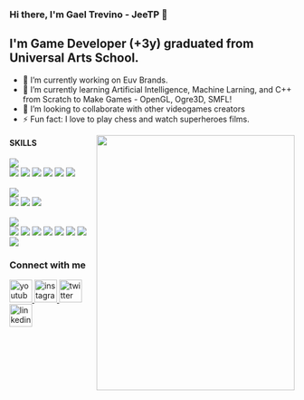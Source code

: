 ### Hi there, I'm Gael Trevino - JeeTP 👋</h2>
## I'm Game Developer (+3y) graduated from Universal Arts School.

- 🔭 I’m currently working on Euv Brands.
- 🌱 I’m currently learning Artificial Intelligence, Machine Larning, and C++ from Scratch to Make Games - OpenGL, Ogre3D, SMFL!
- 👯 I’m looking to collaborate with other videogames creators
- ⚡ Fun fact: I love to play chess and watch superheroes films.

<img align="right" src="https://i.ibb.co/4Kb5f2S/back3.jpg" width="350" height="450">

#### SKILLS

![](https://img.shields.io/badge/CODING-informational?style=flat&logo=<LOGO_NAME>&logoColor=white&color=000000)
<br>
![](https://img.shields.io/badge/C++-informational?style=flat&logo=<LOGO_NAME>&logoColor=white&color=E9E9E9)
![](https://img.shields.io/badge/C_Sharp-informational?style=flat&logo=<LOGO_NAME>&logoColor=white&color=E9E9E9)
![](https://img.shields.io/badge/Python-informational?style=flat&logo=<LOGO_NAME>&logoColor=white&color=E9E9E9)
![](https://img.shields.io/badge/HTML-informational?style=flat&logo=<LOGO_NAME>&logoColor=white&color=E9E9E9)
![](https://img.shields.io/badge/Javascript-informational?style=flat&logo=<LOGO_NAME>&logoColor=white&color=E9E9E9)
![](https://img.shields.io/badge/CSS-informational?style=flat&logo=<LOGO_NAME>&logoColor=white&color=E9E9E9)
<br>
<br>
![](https://img.shields.io/badge/GAME_ENGINES-informational?style=flat&logo=<LOGO_NAME>&logoColor=white&color=000000)
<br>
![](https://img.shields.io/badge/Unity-informational?style=flat&logo=<LOGO_NAME>&logoColor=white&color=E9E9E9)
![](https://img.shields.io/badge/Unreal_Engine-informational?style=flat&logo=<LOGO_NAME>&logoColor=white&color=E9E9E9)
![](https://img.shields.io/badge/Construct_3-informational?style=flat&logo=<LOGO_NAME>&logoColor=white&color=E9E9E9)
<br>
<br>
![](https://img.shields.io/badge/TOOLS-informational?style=flat&logo=<LOGO_NAME>&logoColor=white&color=000000)
<br>
![](https://img.shields.io/badge/Photoshop-informational?style=flat&logo=<LOGO_NAME>&logoColor=white&color=E9E9E9)
![](https://img.shields.io/badge/Illustrator-informational?style=flat&logo=<LOGO_NAME>&logoColor=white&color=E9E9E9)
![](https://img.shields.io/badge/Lightroom-informational?style=flat&logo=<LOGO_NAME>&logoColor=white&color=E9E9E9)
![](https://img.shields.io/badge/Camstasia_Studio-informational?style=flat&logo=<LOGO_NAME>&logoColor=white&color=E9E9E9)
![](https://img.shields.io/badge/Premiere-informational?style=flat&logo=<LOGO_NAME>&logoColor=white&color=E9E9E9)
![](https://img.shields.io/badge/Maya-informational?style=flat&logo=<LOGO_NAME>&logoColor=white&color=E9E9E9)
![](https://img.shields.io/badge/Trello-informational?style=flat&logo=<LOGO_NAME>&logoColor=white&color=E9E9E9)
![](https://img.shields.io/badge/HacknPlan-informational?style=flat&logo=<LOGO_NAME>&logoColor=white&color=E9E9E9)


### Connect with me
<a href="https://www.youtube.com/channel/UCyJSToREsnEnYenRHEJbP7g" target="_blank">
   <img alt="youtube" src="https://i.ibb.co/W2r8NNQ/youtube.png" width=40" height="40">
</a>
<a href="https://www.instagram.com/gaeltrevinop/" target="_blank" >
   <img alt="instagram" src="https://i.ibb.co/QfgVxMf/instagram.png" width=40" height="40">
</a>
<a href="https://www.twitter.com/iamgaeltpp" target="_blank">
   <img alt="twitter" src="https://i.ibb.co/tqSpfLc/twitter.png" width=40" height="40">
</a>
<a href="https://www.linkedin.com/in/gael-trevino-prieto-324580182/" target="_blank">
   <img alt="linkedin" src="https://i.ibb.co/vk2H55Z/linkedin.png" width=40" height="40"">
</a>
